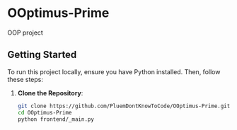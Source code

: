 # OOptimus-Prime
OOP project

## Getting Started

To run this project locally, ensure you have Python installed. Then, follow these steps:

1. **Clone the Repository**:
   ```bash
   git clone https://github.com/PluemDontKnowToCode/OOptimus-Prime.git
   cd OOptimus-Prime
   python frontend/_main.py
   ```